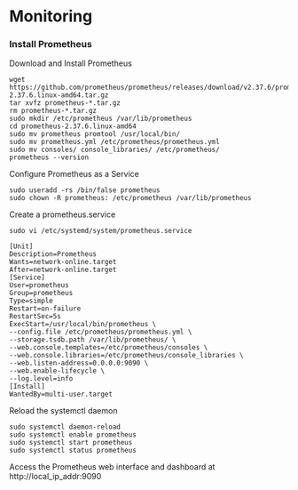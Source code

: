 # Monitoring
### Install Prometheus

Download and Install Prometheus
```
wget https://github.com/prometheus/prometheus/releases/download/v2.37.6/prometheus-2.37.6.linux-amd64.tar.gz
tar xvfz prometheus-*.tar.gz
rm prometheus-*.tar.gz
sudo mkdir /etc/prometheus /var/lib/prometheus
cd prometheus-2.37.6.linux-amd64
sudo mv prometheus promtool /usr/local/bin/
sudo mv prometheus.yml /etc/prometheus/prometheus.yml
sudo mv consoles/ console_libraries/ /etc/prometheus/
prometheus --version
```

Configure Prometheus as a Service
```
sudo useradd -rs /bin/false prometheus
sudo chown -R prometheus: /etc/prometheus /var/lib/prometheus
```
Create a prometheus.service 
```
sudo vi /etc/systemd/system/prometheus.service

[Unit]
Description=Prometheus
Wants=network-online.target
After=network-online.target
[Service]
User=prometheus
Group=prometheus
Type=simple
Restart=on-failure
RestartSec=5s
ExecStart=/usr/local/bin/prometheus \
--config.file /etc/prometheus/prometheus.yml \
--storage.tsdb.path /var/lib/prometheus/ \
--web.console.templates=/etc/prometheus/consoles \
--web.console.libraries=/etc/prometheus/console_libraries \
--web.listen-address=0.0.0.0:9090 \
--web.enable-lifecycle \
--log.level=info
[Install]
WantedBy=multi-user.target
```
Reload the systemctl daemon
```
sudo systemctl daemon-reload
sudo systemctl enable prometheus
sudo systemctl start prometheus
sudo systemctl status prometheus
```

Access the Prometheus web interface and dashboard at http://local_ip_addr:9090


